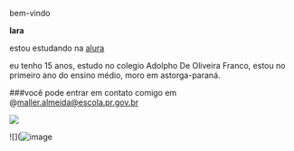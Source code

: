 bem-vindo

**lara**

estou estudando na [alura](https://cursos.alura.com.br/loginForm)

eu tenho 15 anos, estudo no colegio Adolpho De Oliveira Franco, estou no primeiro ano do ensino médio, moro em astorga-paraná.

###você pode entrar em contato comigo em @maller.almeida@escola.pr.gov.br



![](https://media.tenor.com/V7X5UiUmtNoAAAAM/strawberry-shortcake-blingee.gif)

![](![image](https://github.com/user-attachments/assets/6872ee33-38b4-4f6c-a356-265f001955cf)

